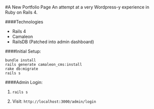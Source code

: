 #A New Portfolio Page
An attempt at a very Wordpress-y experience in Ruby on Rails 4.

####Technologies

* Rails 4
* Camaleon
* RailsDB (Patched into admin dashboard)

####Initial Setup:

```
bundle install
rails generate camaleon_cms:install
rake db:migrate
rails s
```

####Admin Login:

1) `rails s`

2) Visit: `http://localhost:3000/admin/login`

